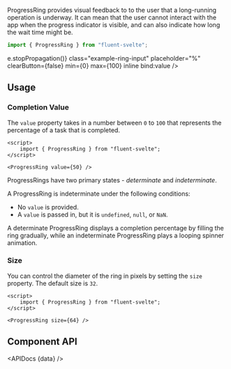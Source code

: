 <script lang="ts">
    import { ProgressRing, NumberBox } from "$lib";
    import { Showcase, APIDocs } from "$site/lib";

    import data from "$lib/ProgressRing/ProgressRing.svelte?sveld&raw";

    let value = Math.floor(Math.random() * 100);
</script>

ProgressRing provides visual feedback to to the user that a long-running operation is underway. It can mean that the user cannot interact with the app when the progress indicator is visible, and can also indicate how long the wait time might be.

```ts
import { ProgressRing } from "fluent-svelte";
```

<Showcase repl="">
    <div class="ring-spacer">
        <ProgressRing />
        <ProgressRing bind:value />
    </div>
    <NumberBox
        on:mousedown={e => e.stopPropagation()}
        class="example-ring-input"
        placeholder="%"
        clearButton={false}
        min={0}
        max={100}
        inline
        bind:value
    />
</Showcase>

## Usage

### Completion Value

The `value` property takes in a number between `0` to `100` that represents the percentage of a task that is completed.

```svelte example
<script>
	import { ProgressRing } from "fluent-svelte";
</script>

<ProgressRing value={50} />
```

ProgressRings have two primary states - _determinate_ and _indeterminate_.

A ProgressRing is indeterminate under the following conditions:

-   No `value` is provided.
-   A `value` is passed in, but it is `undefined`, `null`, or `NaN`.

A determinate ProgressRing displays a completion percentage by filling the ring gradually, while an indeterminate ProgressRing plays a looping spinner animation.

### Size

You can control the diameter of the ring in pixels by setting the `size` property. The default size is `32`.

```svelte example
<script>
	import { ProgressRing } from "fluent-svelte";
</script>

<ProgressRing size={64} />
```

## Component API

<APIDocs {data} />

<style>
    .ring-spacer {
        display: grid;
        grid-template-columns: 1fr 1fr;
        grid-gap: 12px;
    }

    :global(.component-showcase .component-showcase-grid > .example-ring-input) {
        margin-block-start: 12px;
        inline-size: 108px;
    }
</style>
